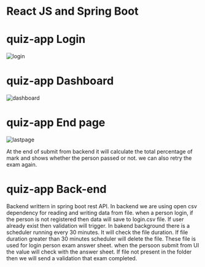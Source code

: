 # React JS and Spring Boot

# quiz-app Login
![login](https://user-images.githubusercontent.com/20945050/87860412-e84fb980-c95a-11ea-83d5-541447cd223f.png)

# quiz-app Dashboard
![dashboard](https://user-images.githubusercontent.com/20945050/87860372-a6267800-c95a-11ea-88f1-3b7d4d3f5aa9.png)

# quiz-app End page
![lastpage](https://user-images.githubusercontent.com/20945050/87860433-16cd9480-c95b-11ea-8d16-9d7e97e112b9.png)


At the end of submit from backend it will calculate the total percentage of mark and shows whether the person passed or not. we can also retry the exam again.

# quiz-app Back-end
   Backend writtern in spring boot rest API. In backend we are using open csv dependency for reading and writing data from file. when a person login, if the person is not registered then data will save to login.csv file. If user already exist then validation will trigger. In bakend background there is a scheduler running every 30 minutes. It will check the file duration. If file duration greater than 30 minutes scheduler will delete the file. These file is used for login person exam answer sheet. when the persoon submit from UI the value will check with the answer sheet. If file not present in the folder then we will send a validation that exam completed. 

